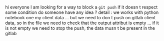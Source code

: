 hi everyone
I am looking for a way to block a `git push` if it doesn t respect some condition do someone have any idea ?
detail : we works with python notebook one my client data ... but we need to don t push on gitlab client data, so in the file we need to check that the output attribut is empty ... if it is not empty we need to stop the push, the data musn t be present in the gitlab